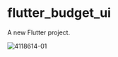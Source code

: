 # flutter_budget_ui

A new Flutter project.

![4118614-01](https://user-images.githubusercontent.com/33667787/117837655-eb18f380-b279-11eb-9d04-3cde04ac4724.png)


